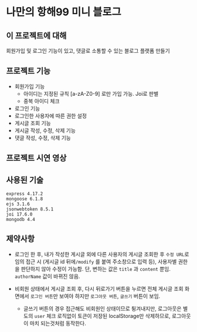 # 나만의 항해99 미니 블로그

## 이 프로젝트에 대해
회원가입 및 로그인 기능이 있고, 댓글로 소통할 수 있는 블로그 플랫폼 만들기

## 프로젝트 기능
- 회원가입 기능
  - 아이디는 지정된 규칙 [a-zA-Z0-9] 로만 가입 가능. Joi로 판별
  - 중복 아이디 체크
- 로그인 기능
- 로그인한 사용자에 따른 권한 설정
- 게시글 조회 기능
- 게시글 작성, 수정, 삭제 기능
- 댓글 작성, 수정, 삭제 기능

## 프로젝트 시연 영상

## 사용된 기술
```
express 4.17.2
mongoose 6.1.8
ejs 3.1.6
jsonwebtoken 8.5.1
joi 17.6.0
mongodb 4.4
```

## 제약사항
- 로그인 한 후, 내가 작성한 게시글 외에 다른 사용자의 게시글 조회한 후 `수정 URL`로 임의 접근 시 (게시글 id 뒤에`/modify` 를 붙여 주소창으로 입력 등), 사용자별 권한을 판단하지 않아 수정이 가능함. 단, 변하는 값은 `title` 과 `content` 뿐임. `authorName` 값이 바뀌진 않음.

- 비회원 상태에서 게시글 조회 후, 다시 뒤로가기 버튼을 누르면 전체 게시글 조회 화면에서 `로그인 버튼`만 보여야 하지만 `로그아웃 버튼`, `글쓰기` 버튼이 보임. 
  - 글쓰기 버튼의 경우 접근해도 비회원인 상태이므로 튕겨내지만, 로그아웃은 별도의 `user` 체크 로직없이 토큰이 저장된 localStorage만 삭제하므로, 로그아웃이 마치 되는것처럼 동작한다. 
